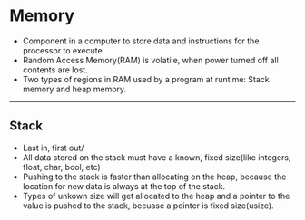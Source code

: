 # Memory
- Component in a computer to store data and instructions for the processor to execute. 
- Random Access Memory(RAM) is volatile, when power turned off all contents are lost.
- Two types of regions in RAM used by a program at runtime: Stack memory and heap memory. 

--------------------

## Stack
- Last in, first out/
- All data stored on the stack must have a known, fixed size(like integers, float, char, bool, etc)
- Pushing to the stack is faster than allocating on the heap, because the location for new data is always at the top of the stack.
- Types of unkown size will get allocated to the heap and a pointer to the value is pushed to the stack, becuase a pointer is fixed size(usize).